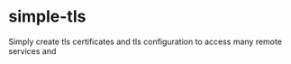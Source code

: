 # simple-tls
Simply create tls certificates and tls configuration to access many remote services and 
